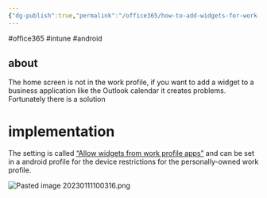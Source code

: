 ```yaml
---
{"dg-publish":true,"permalink":"/office365/how-to-add-widgets-for-work-profile-apps-in-intune/","tags":["public"],"noteIcon":"1","created":"","updated":""}
---
```



#office365 #intune #android
## about
The home screen is not in the work profile, if you want to add a widget to a business application like the Outlook calendar it creates problems. Fortunately there is a solution

# implementation 
The setting is called [“Allow widgets from work profile apps”](https://docs.microsoft.com/en-us/mem/intune/configuration/device-restrictions-android-for-work#personally-owned-devices-with-a-work-profile)  and can be set in a android profile for  the device restrictions for the personally-owned work profile.

![Pasted image 20230111100316.png](/img/user/Office365/attachments/Pasted%20image%2020230111100316.png)